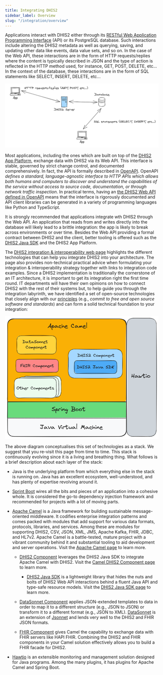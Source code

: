 ```yaml
---
title: Integrating DHIS2
sidebar_label: Overview
slug: "/integration/overview"
---
```


Applications interact with DHIS2 either through its [RESTful Web Application Programming Interface](https://docs.dhis2.org/en/develop/using-the-api/dhis-core-version-master/introduction.html) (API) or its PostgreSQL database. Such interactions include altering the DHIS2 metadata as well as querying, saving, and updating other data like events, data value sets, and so on. In the case of the Web API, these interactions are in the form of HTTP requests/replies where the content is typically described in JSON and the type of action is reflected in the HTTP method used, for instance, GET, POST, DELETE, etc... In the context of the database, these interactions are in the form of SQL statements like SELECT, INSERT, DELETE, etc...

![API vs DB integration](../assets/integration/api-vs-db-integration.png)

Most applications, including the ones which are built on top of the [DHIS2 App Platform](https://developers.dhis2.org/docs/app-platform/getting-started/), exchange data with DHIS2 via its Web API. This interface is stable, governed by strict change control, and documented comprehensively. In fact, the API is formally described in [OpenAPI](https://www.openapis.org/). OpenAPI _defines a standard, language-agnostic interface to HTTP APIs which allows both humans and computers to discover and understand the capabilities of the service without access to source code, documentation, or through network traffic inspection_. In practical terms, having an [the DHIS2 Web API defined in OpenAPI](https://docs.dhis2.org/en/develop/core-openapi-specification.html) means that the interface is rigorously documented and API client libraries can be generated in a variety of programming languages like Python and TypeScript.

It is strongly recommended that applications integrate wth DHIS2 through the Web API. An application that reads from and writes directly into the database will likely lead to a brittle integration: the app is likely to break across environments or over time. Besides the Web API providing a formal contract between DHIS2 and the client, better tooling is offered such as the [DHIS2 Java SDK](dhis2-java-sdk.md) and the DHIS2 App Platform. 

The [DHIS2 integration & interoperability web page](https://dhis2.org/integration/) highlights the different technologies that can help you integrate DHIS2 into your architecture. The page also provides non-technical practical advice when formulating your integration & interoperability strategy together with links to integration code examples. Since a DHIS2 implementation is traditionally the cornerstone of an IT architecture, it is important to get its integration right the first time round. IT departments will have their own opinions on how to connect DHIS2 with the rest of their systems but, to help guide you through the integration labyrinth, we have identified a set of open-source technologies that closely align with our [principles](https://www.mn.uio.no/hisp/english/networks/) (e.g., _commit to free and open source software and standards_) and can form a solid technical foundation to your integration:

![Integration stack](../assets/integration/integration-stack.png)

The above diagram conceptualises this set of technologies as a stack. We suggest that you re-visit this page from time to time. This stack is continuously evolving since it is a living and breathing thing. What follows is a brief description about each layer of the stack:

* Java is the underlying platform from which everything else in the stack is running on. Java has an excellent ecosystem, well-understood, and has plenty of expertise revolving around it. 

* [Sprint Boot](https://spring.io/projects/spring-boot/) wires all the bits and pieces of an application into a cohesive whole. It is considered the go-to dependency injection framework and recommended for projects with a lot of moving parts.

* [Apache Camel](https://camel.apache.org/) is a Java framework for building sustainable message-oriented middleware. It codifies enterprise integration patterns and comes packed with modules that add support for various data formats, protocols, libraries, and services. Among these are modules for supporting DHIS2, CSV, JSON, XML, JMS, Apache Kafka, FHIR, JDBC, and HL7v2. Apache Camel is a battle-tested, mature project with a vibrant community behind it and substantial tooling to aid development and server operations. Visit the [Apache Camel page](/docs/integration/apache-camel) to learn more.

  * [DHIS2 Component](https://camel.apache.org/components/4.0.x/dhis2-component.html) leverages the DHIS2 Java SDK to integrate Apache Camel with DHIS2. Visit the [Camel DHIS2 Component page](/docs/integration/camel-dhis2-component) to learn more.
  
    * [DHIS2 Java SDK](https://github.com/dhis2/dhis2-java-sdk) is a lightweight library that hides the nuts and bolts of DHIS2 Web API interactions behind a fluent Java API and type-safe resource models. Visit the [DHIS2 Java SDK page](/docs/integration/dhis2-java-sdk) to learn more.
    
  * [DataSonnet Component](https://camel.apache.org/components/4.0.x/languages/datasonnet-language.html) applies JSON-extended templates to data in order to map it to a different structure (e.g., JSON to JSON) or transform it to a different format (e.g., JSON to XML). [DataSonnet](https://datasonnet.com/) is an extension of [Jsonnet](https://jsonnet.org/) and lends very well to the DHIS2 and FHIR JSON formats.
  
  * [FHIR Component](https://camel.apache.org/components/4.0.x/fhir-component.html) gives Camel the capability to exchange data with FHIR servers like HAPI FHIR. Combining the DHIS2 and FHIR components in your Camel solution effectively allows you to build a FHIR facade for DHIS2.

* [Hawtio](https://hawt.io/) is an extensible monitoring and management solution designed for Java programs. Among the many plugins, it has plugins for Apache Camel and Spring Boot.